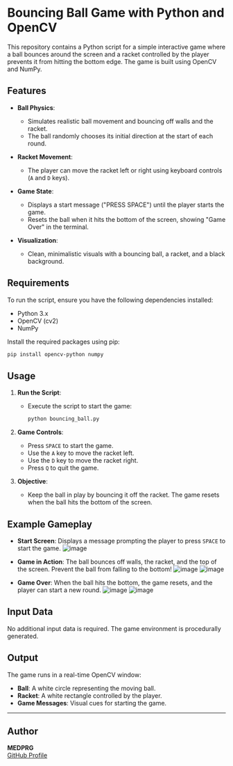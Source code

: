 # Bouncing Ball Game with Python and OpenCV

This repository contains a Python script for a simple interactive game where a ball bounces around the screen and a racket controlled by the player prevents it from hitting the bottom edge. The game is built using OpenCV and NumPy.

## Features

- **Ball Physics**:

  - Simulates realistic ball movement and bouncing off walls and the racket.
  - The ball randomly chooses its initial direction at the start of each round.

- **Racket Movement**:

  - The player can move the racket left or right using keyboard controls (`A` and `D` keys).

- **Game State**:

  - Displays a start message ("PRESS SPACE") until the player starts the game.
  - Resets the ball when it hits the bottom of the screen, showing "Game Over" in the terminal.

- **Visualization**:
  - Clean, minimalistic visuals with a bouncing ball, a racket, and a black background.

## Requirements

To run the script, ensure you have the following dependencies installed:

- Python 3.x
- OpenCV (cv2)
- NumPy

Install the required packages using pip:

```bash
pip install opencv-python numpy
```

## Usage

1. **Run the Script**:

   - Execute the script to start the game:
     ```bash
     python bouncing_ball.py
     ```

2. **Game Controls**:

   - Press `SPACE` to start the game.
   - Use the `A` key to move the racket left.
   - Use the `D` key to move the racket right.
   - Press `Q` to quit the game.

3. **Objective**:
   - Keep the ball in play by bouncing it off the racket. The game resets when the ball hits the bottom of the screen.

## Example Gameplay

- **Start Screen**:
  Displays a message prompting the player to press `SPACE` to start the game.
  ![image](https://github.com/user-attachments/assets/47fd55bf-e722-421f-a73d-7df1d0dbe139)

- **Game in Action**:
  The ball bounces off walls, the racket, and the top of the screen. Prevent the ball from falling to the bottom!
  ![image](https://github.com/user-attachments/assets/63d2d240-29e6-4d81-89d0-c1ad9f5e9e8f)
  ![image](https://github.com/user-attachments/assets/7c30f733-467b-4ced-9517-9b437aab0ac6)

- **Game Over**:
  When the ball hits the bottom, the game resets, and the player can start a new round.
  ![image](https://github.com/user-attachments/assets/2376551a-a8c5-45ad-8c78-ab98d0a5133e)
  ![image](https://github.com/user-attachments/assets/47fd55bf-e722-421f-a73d-7df1d0dbe139)

## Input Data

No additional input data is required. The game environment is procedurally generated.

## Output

The game runs in a real-time OpenCV window:

- **Ball**: A white circle representing the moving ball.
- **Racket**: A white rectangle controlled by the player.
- **Game Messages**: Visual cues for starting the game.

---

## Author

**MEDPRG**  
[GitHub Profile](https://github.com/MEDPRG)
